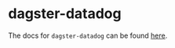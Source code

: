 # dagster-datadog

The docs for `dagster-datadog` can be found
[here](https://docs.dagster.io/api/python-api/libraries/dagster-datadog).
